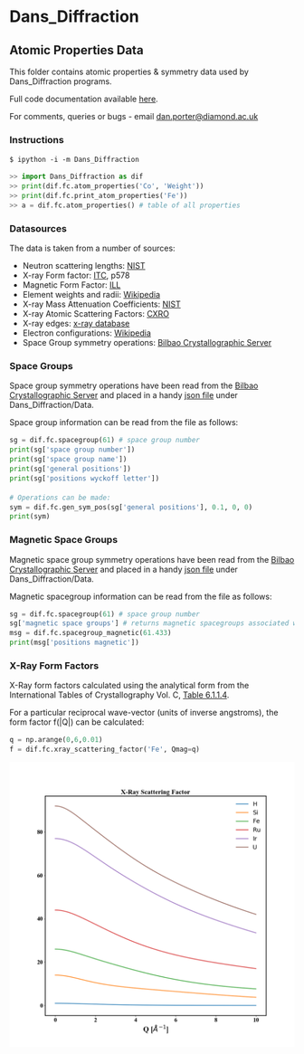 # Dans_Diffraction
## Atomic Properties Data
This folder contains atomic properties & symmetry data used by Dans_Diffraction programs.

Full code documentation available [here](https://danporter.github.io/Dans_Diffraction/).

For comments, queries or bugs - email dan.porter@diamond.ac.uk


### Instructions
```text
$ ipython -i -m Dans_Diffraction
```

```python
>> import Dans_Diffraction as dif
>> print(dif.fc.atom_properties('Co', 'Weight'))
>> print(dif.fc.print_atom_properties('Fe'))
>> a = dif.fc.atom_properties() # table of all properties
```


### Datasources
The data is taken from a number of sources:
* Neutron scattering lengths: [NIST](http://www.ncnr.nist.gov/resources/n-lengths/)
* X-ray Form factor: [ITC](https://it.iucr.org/C/), p578
* Magnetic Form Factor: [ILL](https://www.ill.eu/sites/ccsl/ffacts/ffactnode4.html)
* Element weights and radii: [Wikipedia](http://en.wikipedia.org/wiki/List_of_elements_by_atomic_properties)
* X-ray Mass Attenuation Coefficients: [NIST](https://www.nist.gov/pml/x-ray-mass-attenuation-coefficients)
* X-ray Atomic Scattering Factors: [CXRO](http://henke.lbl.gov/optical_constants/asf.html)
* X-ray edges: [x-ray database](http://xdb.lbl.gov/Section1/Table_1-1.pdf)
* Electron configurations: [Wikipedia](https://en.wikipedia.org/wiki/Electron_configurations_of_the_elements_(data_page))
* Space Group symmetry operations: [Bilbao Crystallographic Server](https://www.cryst.ehu.es/)


### Space Groups
Space group symmetry operations have been read from the [Bilbao Crystallographic Server](https://www.cryst.ehu.es/) 
and placed in a handy [json file](/SpaceGroups.json) under Dans_Diffraction/Data.

Space group information can be read from the file as follows:

```python
sg = dif.fc.spacegroup(61) # space group number
print(sg['space group number'])
print(sg['space group name'])
print(sg['general positions'])
print(sg['positions wyckoff letter'])

# Operations can be made:
sym = dif.fc.gen_sym_pos(sg['general positions'], 0.1, 0, 0)
print(sym)
```

### Magnetic Space Groups
Magnetic space group symmetry operations have been read from the [Bilbao Crystallographic Server](https://www.cryst.ehu.es/) 
and placed in a handy [json file](/SpaceGroupsMagnetic.json) under Dans_Diffraction/Data.

Magnetic spacegroup information can be read from the file as follows:

```python
sg = dif.fc.spacegroup(61) # space group number
sg['magnetic space groups'] # returns magnetic spacegroups associated with the spcaegroup
msg = dif.fc.spacegroup_magnetic(61.433)
print(msg['positions magnetic'])
```

### X-Ray Form Factors
X-Ray form factors calculated using the analytical form from the International Tables of Crystallography Vol. C, 
[Table 6.1.1.4](https://it.iucr.org/Cb/ch6o1v0001/table6o1o1o4.pdf).

For a particular reciprocal wave-vector (units of inverse angstroms), the form factor f(|Q|) can be calculated:

```python
q = np.arange(0,6,0.01)
f = dif.fc.xray_scattering_factor('Fe', Qmag=q)
```

![x-ray scattering factor](../../Screenshots/xray_scattering_factor.png)
